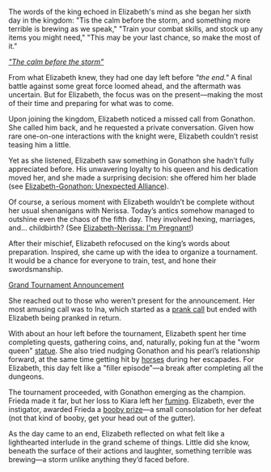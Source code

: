 The words of the king echoed in Elizabeth's mind as she began her sixth day in the kingdom: "Tis the calm before the storm, and something more terrible is brewing as we speak," "Train your combat skills, and stock up any items you might need," "This may be your last chance, so make the most of it."

[*"The calm before the storm"*](#embed:https://www.youtube.com/embed/5R01-igo4sM?si=4btPS_yE7In0DRPe\&start=324)

From what Elizabeth knew, they had one day left before *"the end."* A final battle against some great force loomed ahead, and the aftermath was uncertain. But for Elizabeth, the focus was on the present—making the most of their time and preparing for what was to come.

Upon joining the kingdom, Elizabeth noticed a missed call from Gonathon. She called him back, and he requested a private conversation. Given how rare one-on-one interactions with the knight were, Elizabeth couldn’t resist teasing him a little.

Yet as she listened, Elizabeth saw something in Gonathon she hadn’t fully appreciated before. His unwavering loyalty to his queen and his dedication moved her, and she made a surprising decision: she offered him her blade (see [Elizabeth-Gonathon: Unexpected Alliance](#edge:liz-gigi)).

Of course, a serious moment with Elizabeth wouldn’t be complete without her usual shenanigans with Nerissa. Today’s antics somehow managed to outshine even the chaos of the fifth day. They involved hexing, marriages, and… childbirth? (See [Elizabeth-Nerissa: I'm Pregnant!](#edge:liz-nerissa))

After their mischief, Elizabeth refocused on the king’s words about preparation. Inspired, she came up with the idea to organize a tournament. It would be a chance for everyone to train, test, and hone their swordsmanship.

[Grand Tournament Announcement](#embed:https://www.youtube.com/embed/5R01-igo4sM?si=-LygLwE24UrsPdEL\&start=2956)

She reached out to those who weren’t present for the announcement. Her most amusing call was to Ina, which started as a [prank call](https://www.youtube.com/live/5R01-igo4sM?feature=shared\&t=4264) but ended with Elizabeth being pranked in return.

With about an hour left before the tournament, Elizabeth spent her time completing quests, gathering coins, and, naturally, poking fun at the "worm queen" [statue](https://www.youtube.com/live/5R01-igo4sM?feature=shared\&t=3219). She also tried nudging Gonathon and his pearl’s relationship forward, at the same time getting hit by [horses](https://www.youtube.com/live/5R01-igo4sM?feature=shared\&t=5545) during her escapades. For Elizabeth, this day felt like a "filler episode"—a break after completing all the dungeons.

The tournament proceeded, with Gonathon emerging as the champion. Frieda made it far, but her loss to Kiara left her [fuming](https://www.youtube.com/live/5R01-igo4sM?feature=shared\&t=10272). Elizabeth, ever the instigator, awarded Frieda a [booby prize](https://www.youtube.com/live/5R01-igo4sM?feature=shared\&t=10304)—a small consolation for her defeat (not that kind of booby, get your head out of the gutter).

As the day came to an end, Elizabeth reflected on what felt like a lighthearted interlude in the grand scheme of things. Little did she know, beneath the surface of their actions and laughter, something terrible was brewing—a storm unlike anything they’d faced before.
